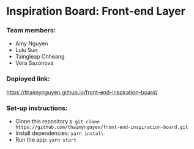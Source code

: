 # Inspiration Board: Front-end Layer

### Team members: 
- Amy Nguyen
- Lulu Sun
- Taingleap Chheang
- Vera Sazonova

### Deployed link:
https://thaimynguyen.github.io/front-end-inspiration-board/

### Set-up instructions:
- Clone this repository `$ git clone https://github.com/thaimynguyen/front-end-inspiration-board.git`
- Install dependencies: `yarn install`
- Run the app: `yarn start`
